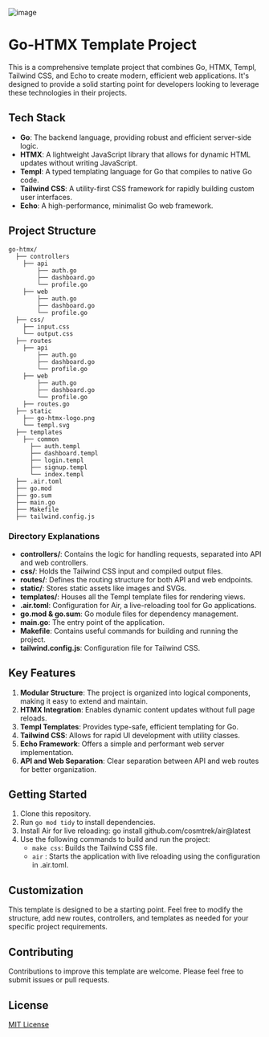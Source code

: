 

![image](https://github.com/user-attachments/assets/da802864-6a8a-43de-9ed0-be80223ddee0)



# Go-HTMX Template Project

This is a comprehensive template project that combines Go, HTMX, Templ, Tailwind CSS, and Echo to create modern, efficient web applications. It's designed to provide a solid starting point for developers looking to leverage these technologies in their projects.

## Tech Stack

- **Go**: The backend language, providing robust and efficient server-side logic.
- **HTMX**: A lightweight JavaScript library that allows for dynamic HTML updates without writing JavaScript.
- **Templ**: A typed templating language for Go that compiles to native Go code.
- **Tailwind CSS**: A utility-first CSS framework for rapidly building custom user interfaces.
- **Echo**: A high-performance, minimalist Go web framework.

## Project Structure
```
go-htmx/ 
  ├── controllers 
    ├── api  
        ├── auth.go 
        ├── dashboard.go 
        └── profile.go
    ├── web 
        ├── auth.go  
        ├── dashboard.go 
        └── profile.go
  ├── css/ 
    ├── input.css  
    └── output.css 
  ├── routes
    ├── api
        ├── auth.go 
        ├── dashboard.go    
        └── profile.go 
    ├── web
        ├── auth.go 
        ├── dashboard.go
        └── profile.go
    ├── routes.go 
  ├── static
    ├── go-htmx-logo.png 
    └── templ.svg 
  ├── templates
    ├── common 
      ├── auth.templ 
      ├── dashboard.templ
      ├── login.templ
      ├── signup.templ 
      └── index.templ 
  ├── .air.toml 
  ├── go.mod 
  ├── go.sum 
  ├── main.go 
  ├── Makefile 
  ├── tailwind.config.js
```

### Directory Explanations

- **controllers/**: Contains the logic for handling requests, separated into API and web controllers.
- **css/**: Holds the Tailwind CSS input and compiled output files.
- **routes/**: Defines the routing structure for both API and web endpoints.
- **static/**: Stores static assets like images and SVGs.
- **templates/**: Houses all the Templ template files for rendering views.
- **.air.toml**: Configuration for Air, a live-reloading tool for Go applications.
- **go.mod & go.sum**: Go module files for dependency management.
- **main.go**: The entry point of the application.
- **Makefile**: Contains useful commands for building and running the project.
- **tailwind.config.js**: Configuration file for Tailwind CSS.

## Key Features

1. **Modular Structure**: The project is organized into logical components, making it easy to extend and maintain.
2. **HTMX Integration**: Enables dynamic content updates without full page reloads.
3. **Templ Templates**: Provides type-safe, efficient templating for Go.
4. **Tailwind CSS**: Allows for rapid UI development with utility classes.
5. **Echo Framework**: Offers a simple and performant web server implementation.
6. **API and Web Separation**: Clear separation between API and web routes for better organization.

## Getting Started

1. Clone this repository.
2. Run `go mod tidy` to install dependencies.
3. Install Air for live reloading: go install github.com/cosmtrek/air@latest
4. Use the following commands to build and run the project:
   - `make css`: Builds the Tailwind CSS file.
   -  `air` : Starts the application with live reloading using the configuration in .air.toml.

## Customization

This template is designed to be a starting point. Feel free to modify the structure, add new routes, controllers, and templates as needed for your specific project requirements.

## Contributing

Contributions to improve this template are welcome. Please feel free to submit issues or pull requests.

## License

[MIT License](LICENSE)
